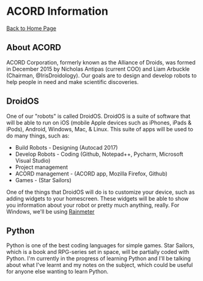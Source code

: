 # ACORD Information

[Back to Home Page](http://irisdroidology.github.io/droidos-python)

## About ACORD

ACORD Corporation, formerly known as the Alliance of Droids, was formed in December 2015 by Nicholas Antipas (current COO) and Liam Arbuckle (Chairman, @IrisDroidology). Our goals are to design and develop robots to help people in need and make scientific discoveries.

## DroidOS
One of our "robots" is called DroidOS. DroidOS is a suite of software that will be able to run on iOS (mobile Apple devices such as iPhones, iPads & iPods), Android, Windows, Mac, & Linux. This suite of apps will be used to do many things, such as:

* Build Robots - Designing (Autocad 2017)
* Develop Robots - Coding (Github, Notepad++, Pycharm, Microsoft Visual Studio)
* Project management 
* ACORD management - (ACORD app, Mozilla Firefox, Github)
* Games - (Star Sailors)

One of the things that DroidOS will do is to customize your device, such as adding widgets to your homescreen. These widgets will be able to show you information about your robot or pretty much anything, really. For Windows, we'll be using [Rainmeter](http://rainmeter.net)

## Python
Python is one of the best coding languages for simple games. Star Sailors, which is a book and RPG-series set in space, will be partially coded with Python. I'm currently in the progress of learning Python and I'll be talking about what I've learnt and my notes on the subject, which could be useful for anyone else wanting to learn Python.
